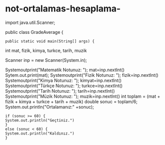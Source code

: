 # not-ortalamas-hesaplama-


import java.util.Scanner;

public class GradeAverage {

	public static void main(String[] args) {
 
  int mat, fizik, kimya, turkce, tarih, muzik
  
  
  Scanner inp = new Scanner(System.in);
  
  
  Systemoutprint("Matematik Notunuz: ");
		mat=inp.nextInt()
    Sytem.out.print(mat);
     Systemoutprint("Fizik Notunuz: ");
		fizik=inp.nextInt()
     Systemoutprint("Kimya Notunuz: ");
		kimyat=inp.nextInt()
     Systemoutprint("Türkçe Notunuz: ");
		turkce=inp.nextInt()
     Systemoutprint("Tarih Notunuz: ");
		tarih=inp.nextInt()
     Systemoutprint("Müzik Notunuz: ");
		muzik=inp.nextInt()
    int toplam = (mat + fizik + kimya + turkce + tarih + muzik)
    double sonuc = toplam/6;
    System.out.println("Ortalamanız:" +sonuc);
    
    if (sonuc >= 60) {
    System.out.println("Geçtiniz.")
    }
    else (sonuc < 60) {
    System.out.println("Kaldınız.")
    }
    
	
		
		

